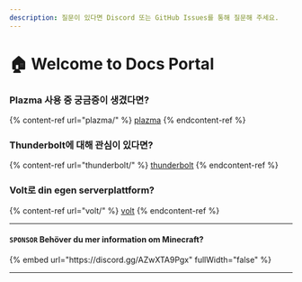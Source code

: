 ```yaml
---
description: 질문이 있다면 Discord 또는 GitHub Issues를 통해 질문해 주세요.
---
```


# 🏠 Welcome to Docs Portal

### Plazma 사용 중 궁금증이 생겼다면?

{% content-ref url="plazma/" %}
[plazma](plazma/)
{% endcontent-ref %}

### Thunderbolt에 대해 관심이 있다면?

{% content-ref url="thunderbolt/" %}
[thunderbolt](thunderbolt/)
{% endcontent-ref %}

### Volt로 din egen serverplattform?

{% content-ref url="volt/" %}
[volt](volt/)
{% endcontent-ref %}

***

#### `SPONSOR` Behöver du mer information om Minecraft? <a href="#etc-1" id="etc-1"></a>

{% embed url="https\://discord.gg/AZwXTA9Pgx" fullWidth="false" %}

***
